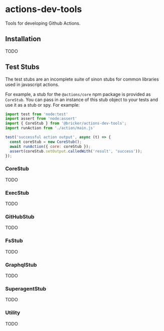 # actions-dev-tools

Tools for developing Github Actions.

## Installation

TODO

## Test Stubs

The test stubs are an incomplete suite of sinon stubs for common libraries used in javascript actions.

For example, a stub for the `@actions/core` npm package is provided as `CoreStub`. You can pass in an instance of this stub object to your tests and use it as a stub or spy. For example:

```js
import test from 'node:test'
import assert from 'node:assert'
import { CoreStub } from '@bricker/actions-dev-tools';
import runAction from './action/main.js'

test('successful action output', async (t) => {
  const coreStub = new CoreStub();
  await runAction({ core: coreStub });
  assert(coreStub.setOutput.calledWith('result', 'success'));
});
```

### CoreStub

TODO

### ExecStub

TODO

### GitHubStub

TODO

### FsStub

TODO

### GraphqlStub

TODO

### SuperagentStub

TODO

### Utility

TODO
